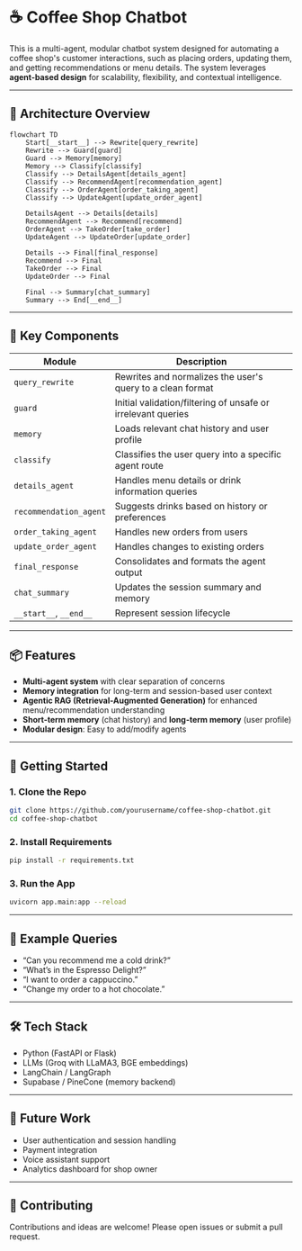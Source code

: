 
# ☕ Coffee Shop Chatbot

This is a multi-agent, modular chatbot system designed for automating a coffee shop's customer interactions, such as placing orders, updating them, and getting recommendations or menu details. The system leverages **agent-based design** for scalability, flexibility, and contextual intelligence.

---

## 🔁 Architecture Overview

```mermaid
flowchart TD
    Start[__start__] --> Rewrite[query_rewrite]
    Rewrite --> Guard[guard]
    Guard --> Memory[memory]
    Memory --> Classify[classify]
    Classify --> DetailsAgent[details_agent]
    Classify --> RecommendAgent[recommendation_agent]
    Classify --> OrderAgent[order_taking_agent]
    Classify --> UpdateAgent[update_order_agent]

    DetailsAgent --> Details[details]
    RecommendAgent --> Recommend[recommend]
    OrderAgent --> TakeOrder[take_order]
    UpdateAgent --> UpdateOrder[update_order]

    Details --> Final[final_response]
    Recommend --> Final
    TakeOrder --> Final
    UpdateOrder --> Final

    Final --> Summary[chat_summary]
    Summary --> End[__end__]
```

---

## 🧠 Key Components

| Module | Description |
|--------|-------------|
| `query_rewrite` | Rewrites and normalizes the user's query to a clean format |
| `guard` | Initial validation/filtering of unsafe or irrelevant queries |
| `memory` | Loads relevant chat history and user profile |
| `classify` | Classifies the user query into a specific agent route |
| `details_agent` | Handles menu details or drink information queries |
| `recommendation_agent` | Suggests drinks based on history or preferences |
| `order_taking_agent` | Handles new orders from users |
| `update_order_agent` | Handles changes to existing orders |
| `final_response` | Consolidates and formats the agent output |
| `chat_summary` | Updates the session summary and memory |
| `__start__`, `__end__` | Represent session lifecycle |

---

## 📦 Features

- **Multi-agent system** with clear separation of concerns
- **Memory integration** for long-term and session-based user context
- **Agentic RAG (Retrieval-Augmented Generation)** for enhanced menu/recommendation understanding
- **Short-term memory** (chat history) and **long-term memory** (user profile)
- **Modular design**: Easy to add/modify agents

---

## 🚀 Getting Started

### 1. Clone the Repo
```bash
git clone https://github.com/yourusername/coffee-shop-chatbot.git
cd coffee-shop-chatbot
```

### 2. Install Requirements
```bash
pip install -r requirements.txt
```

### 3. Run the App
```bash
uvicorn app.main:app --reload
```

---

## 📌 Example Queries

- “Can you recommend me a cold drink?”
- “What’s in the Espresso Delight?”
- “I want to order a cappuccino.”
- “Change my order to a hot chocolate.”


---

## 🛠 Tech Stack

- Python (FastAPI or Flask)
- LLMs (Groq with LLaMA3, BGE embeddings)
- LangChain / LangGraph
- Supabase / PineCone (memory backend)

---

## 🧩 Future Work

- User authentication and session handling
- Payment integration
- Voice assistant support
- Analytics dashboard for shop owner

---

## 🤝 Contributing

Contributions and ideas are welcome! Please open issues or submit a pull request.
